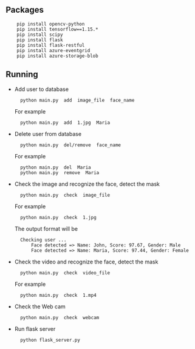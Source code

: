 
## Packages

        pip install opencv-python
        pip install tensorflow==1.15.*
        pip install scipy
        pip install flask
        pip install flask-restful
        pip install azure-eventgrid
        pip install azure-storage-blob


## Running

- Add user to database

        python main.py  add  image_file  face_name
        
    For example
    
        python main.py  add  1.jpg  Maria
        
- Delete user from database

        python main.py  del/remove  face_name
        
    For example
    
        python main.py  del  Maria
        python main.py  remove  Maria
        
- Check the image and recognize the face, detect the mask

        python main.py  check  image_file
        
    For example
    
        python main.py  check  1.jpg
        
    The output format will be
    
        Checking user ...
            Face detected => Name: John, Score: 97.67, Gender: Male
            Face detected => Name: Maria, Score: 97.44, Gender: Female
            
- Check the video and recognize the face, detect the mask

        python main.py  check  video_file
        
    For example
    
        python main.py  check  1.mp4
        
- Check the Web cam

        python main.py  check  webcam
        
- Run flask server

        python flask_server.py
